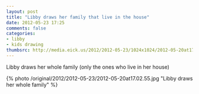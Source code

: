 ```yaml
---
layout: post
title: "Libby draws her family that live in the house"
date: 2012-05-23 17:25
comments: false
categories: 
- libby
- kids drawing
thumbsrc: http://media.eick.us/2012/2012-05-23/1024x1024/2012-05-20at17.02.55.jpg
---
```

Libby draws her whole family (only the ones who live in her house)



{% photo /original/2012/2012-05-23/2012-05-20at17.02.55.jpg "Libby draws her whole family" %}
